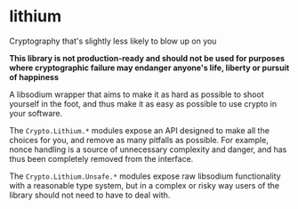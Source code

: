 # lithium
Cryptography that's slightly less likely to blow up on you

**This library is not production-ready and should not be used
for purposes where cryptographic failure may endanger anyone's
life, liberty or pursuit of happiness**

A libsodium wrapper that aims to make it as hard as possible to
shoot yourself in the foot, and thus make it as easy as possible
to use crypto in your software.

The `Crypto.Lithium.*` modules expose an API designed to make all
the choices for you, and remove as many pitfalls as possible. For
example, nonce handling is a source of unnecessary complexity and
danger, and has thus been completely removed from the interface.

The `Crypto.Lithium.Unsafe.*` modules expose raw libsodium
functionality with a reasonable type system, but in a complex or
risky way users of the library should not need to have to deal
with.
